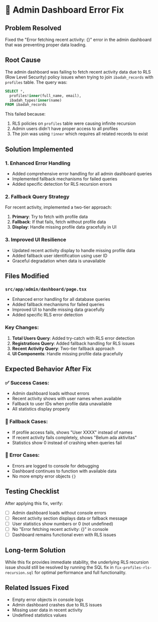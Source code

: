# 🔧 Admin Dashboard Error Fix

## Problem Resolved
Fixed the "Error fetching recent activity: {}" error in the admin dashboard that was preventing proper data loading.

## Root Cause
The admin dashboard was failing to fetch recent activity data due to RLS (Row Level Security) policy issues when trying to join `ibadah_records` with `profiles` table. The query was:

```sql
SELECT *,
  profiles!inner(full_name, email),
  ibadah_types!inner(name)
FROM ibadah_records
```

This failed because:
1. RLS policies on `profiles` table were causing infinite recursion
2. Admin users didn't have proper access to all profiles
3. The join was using `!inner` which requires all related records to exist

## Solution Implemented

### 1. Enhanced Error Handling
- Added comprehensive error handling for all admin dashboard queries
- Implemented fallback mechanisms for failed queries
- Added specific detection for RLS recursion errors

### 2. Fallback Query Strategy
For recent activity, implemented a two-tier approach:
1. **Primary**: Try to fetch with profile data
2. **Fallback**: If that fails, fetch without profile data
3. **Display**: Handle missing profile data gracefully in UI

### 3. Improved UI Resilience
- Updated recent activity display to handle missing profile data
- Added fallback user identification using user ID
- Graceful degradation when data is unavailable

## Files Modified

### `src/app/admin/dashboard/page.tsx`
- Enhanced error handling for all database queries
- Added fallback mechanisms for failed queries
- Improved UI to handle missing data gracefully
- Added specific RLS error detection

### Key Changes:
1. **Total Users Query**: Added try-catch with RLS error detection
2. **Registrations Query**: Added fallback handling for RLS issues
3. **Recent Activity Query**: Two-tier fallback approach
4. **UI Components**: Handle missing profile data gracefully

## Expected Behavior After Fix

### ✅ Success Cases:
- Admin dashboard loads without errors
- Recent activity shows with user names when available
- Fallback to user IDs when profile data unavailable
- All statistics display properly

### 🔄 Fallback Cases:
- If profile access fails, shows "User XXXX" instead of names
- If recent activity fails completely, shows "Belum ada aktivitas"
- Statistics show 0 instead of crashing when queries fail

### 🚨 Error Cases:
- Errors are logged to console for debugging
- Dashboard continues to function with available data
- No more empty error objects `{}`

## Testing Checklist

After applying this fix, verify:
- [ ] Admin dashboard loads without console errors
- [ ] Recent activity section displays data or fallback message
- [ ] User statistics show numbers or 0 (not undefined)
- [ ] No "Error fetching recent activity: {}" in console
- [ ] Dashboard remains functional even with RLS issues

## Long-term Solution

While this fix provides immediate stability, the underlying RLS recursion issue should still be resolved by running the SQL fix in `fix-profiles-rls-recursion.sql` for optimal performance and full functionality.

## Related Issues Fixed
- Empty error objects in console logs
- Admin dashboard crashes due to RLS issues
- Missing user data in recent activity
- Undefined statistics values
